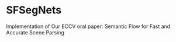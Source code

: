 # SFSegNets
Implementation of Our ECCV oral paper: Semantic Flow for Fast and Accurate Scene Parsing

